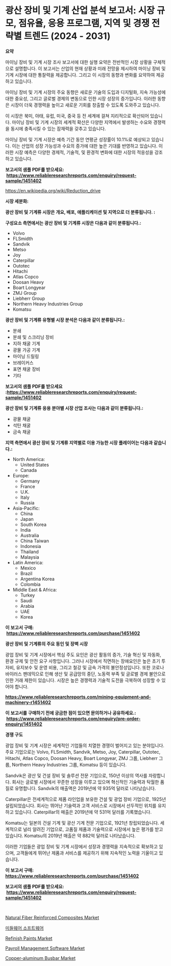 <p><h1>광산 장비 및 기계 산업 분석 보고서: 시장 규모, 점유율, 응용 프로그램, 지역 및 경쟁 전략별 트렌드 (2024 - 2031)</h1></p><p><strong>요약</strong></p>
<p><p>마이닝 장비 및 기계 시장 조사 보고서에 대한 실행 요약은 전반적인 시장 상황을 구체적으로 설명합니다. 이 보고서는 산업의 현재 상황과 미래 전망을 제시하여 마이닝 장비 및 기계 시장에 대한 통찰력을 제공합니다. 그리고 이 시장의 동향과 변화를 요약하여 제공하고 있습니다.</p><p>마이닝 장비 및 기계 시장의 주요 동향은 새로운 기술의 도입과 디지털화, 지속 가능성에 대한 중요성, 그리고 글로벌 경제의 변동으로 인한 시장 성장의 증가입니다. 이러한 동향은 시장이 더욱 경쟁력을 높이고 새로운 기회를 창출할 수 있도록 도와주고 있습니다.</p><p>이 시장은 북미, 아태, 유럽, 미국, 중국 등 전 세계에 걸쳐 지리적으로 확산되어 있습니다. 마이닝 장비 및 기계 시장의 세계적 확산은 다양한 지역에서 발생하는 수요와 경쟁력을 동시에 충족시킬 수 있는 잠재력을 갖추고 있습니다.</p><p>마이닝 장비 및 기계 시장은 예측 기간 동안 연평균 성장률이 10.1%로 예상되고 있습니다. 이는 산업의 성장 가능성과 수요의 증가에 대한 높은 기대를 반영하고 있습니다. 이러한 시장 예측은 다양한 경제적, 기술적, 및 환경적 변화에 대한 시장의 적응성을 강조하고 있습니다.</p></p>
<p><strong>보고서의 샘플 PDF를 받으세요: &nbsp;<a href="https://www.reliableresearchreports.com/enquiry/request-sample/1451402">https://www.reliableresearchreports.com/enquiry/request-sample/1451402</a></strong></p>
<p><a href="https://en.wikipedia.org/wiki/Reduction_drive">https://en.wikipedia.org/wiki/Reduction_drive</a></p>
<p><strong>시장 세분화:</strong></p>
<p><strong> 광산 장비 및 기계류 시장은 개요, 배포, 애플리케이션 및 지역으로 더 분류됩니다. :</strong></p>
<p><strong>구성요소 측면에서는 광산 장비 및 기계류 시장은 다음과 같이 분류됩니다.:</strong></p>
<p><ul><li>Volvo</li><li>FLSmidth</li><li>Sandvik</li><li>Metso</li><li>Joy</li><li>Caterpillar</li><li>Outotec</li><li>Hitachi</li><li>Atlas Copco</li><li>Doosan Heavy</li><li>Boart Longyear</li><li>ZMJ Group</li><li>Liebherr Group</li><li>Northern Heavy Industries Group</li><li>Komatsu</li></ul></p>
<p><strong> 광산 장비 및 기계류 유형별 시장 분석은 다음과 같이 분류됩니다.:</strong></p>
<p><ul><li>분쇄</li><li>분쇄 및 스크리닝 장비</li><li>지하 채굴 기계</li><li>광물 가공 기계</li><li>마이닝 드릴링</li><li>브레이커스</li><li>표면 채굴 장비</li><li>기타</li></ul></p>
<p><strong>보고서의 샘플 PDF를 받으세요 :<a href="https://www.reliableresearchreports.com/enquiry/request-sample/1451402">https://www.reliableresearchreports.com/enquiry/request-sample/1451402</a></strong></p>
<p><strong> 광산 장비 및 기계류 응용 분야별 시장 산업 조사는 다음과 같이 분류됩니다.:</strong></p>
<p><ul><li>광물 채굴</li><li>석탄 채굴</li><li>금속 채굴</li></ul></p>
<p><strong>지역 측면에서 광산 장비 및 기계류 지역별로 이용 가능한 시장 플레이어는 다음과 같습니다.:</strong></p>
<p><ul>
    <li>
        North America:
        <ul>
            <li>United States</li>
            <li>Canada</li>
        </ul>
    </li>
    <li>
        Europe:
        <ul>
            <li>Germany</li>
            <li>France</li>
            <li>U.K.</li>
            <li>Italy</li>
            <li>Russia</li>
        </ul>
    </li>
    <li>
        Asia-Pacific:
        <ul>
            <li>China</li>
            <li>Japan</li>
            <li>South Korea</li>
            <li>India</li>
            <li>Australia</li>
            <li>China Taiwan</li>
            <li>Indonesia</li>
            <li>Thailand</li>
            <li>Malaysia</li>
        </ul>
    </li>
    <li>
        Latin America:
        <ul>
            <li>Mexico</li>
            <li>Brazil</li>
            <li>Argentina Korea</li>
            <li>Colombia</li>
        </ul>
    </li>
    <li>
        Middle East & Africa:
        <ul>
            <li>Turkey</li>
            <li>Saudi</li>
            <li>Arabia</li>
            <li>UAE</li>
            <li>Korea</li>
        </ul>
    </li>
    </ul></p>
<p><strong>이 보고서 구매: &nbsp;<a href="https://www.reliableresearchreports.com/purchase/1451402">https://www.reliableresearchreports.com/purchase/1451402</a></strong></p>
<p><strong>광산 장비 및 기계류의 주요 동인 및 장벽 시장</strong></p>
<p><p>광업 장비 및 기계 시장에서 핵심 주도 요인은 광산 활동의 증가, 기술 혁신 및 자동화, 환경 규제 및 안전 요구 사항입니다. 그러나 시장에서 직면하는 장애요인은 높은 초기 투자비, 유지보수 및 운영 비용, 그리고 철강 및 금속 가격의 불안정성입니다. 또한 코로나 바이러스 팬데믹으로 인해 생산 및 공급망의 중단, 노동력 부족 및 글로벌 경제 불안으로 인한 거래 제한이 있습니다. 시장은 높은 경쟁력과 기술적 도전을 극복하여 성장할 수 있어야 합니다.</p></p>
<p><strong><a href="https://www.reliableresearchreports.com/mining-equipment-and-machinery-r1451402">https://www.reliableresearchreports.com/mining-equipment-and-machinery-r1451402</a></strong></p>
<p><strong>이 보고서를 구매하기 전에 궁금한 점이 있으면 문의하거나 공유하세요.: &nbsp;<a href="https://www.reliableresearchreports.com/enquiry/pre-order-enquiry/1451402">https://www.reliableresearchreports.com/enquiry/pre-order-enquiry/1451402</a></strong></p>
<p><strong>경쟁 구도</strong></p>
<p><p>광업 장비 및 기계 시장은 세계적인 기업들의 치열한 경쟁이 벌어지고 있는 분야입니다. 주요 기업으로는 Volvo, FLSmidth, Sandvik, Metso, Joy, Caterpillar, Outotec, Hitachi, Atlas Copco, Doosan Heavy, Boart Longyear, ZMJ 그룹, Liebherr 그룹, Northern Heavy Industries 그룹, Komatsu 등이 있습니다.</p><p>Sandvik은 광산 및 건설 장비 및 솔루션 전문 기업으로, 150년 이상의 역사를 자랑합니다. 회사는 글로벌 시장에서 꾸준한 성장을 이루고 있으며 혁신적인 기술력과 탁월한 품질로 유명합니다. Sandvik의 매출액은 2019년에 약 935억 달러로 나타났습니다.</p><p>Caterpillar은 전세계적으로 제품 라인업을 보유한 건설 및 광업 장비 기업으로, 1925년 설립되었습니다. 회사는 뛰어난 기술력과 고객 서비스로 시장에서 선두적인 위치를 유지하고 있습니다. Caterpillar의 매출은 2019년에 약 531억 달러를 기록했습니다.</p><p>Komatsu는 일본의 건설 기계 및 광산 기계 전문 기업으로, 1921년 창립되었습니다. 세계적으로 널리 알려진 기업으로, 고품질 제품과 기술력으로 시장에서 높은 평가를 받고 있습니다. Komatsu의 2019년 매출은 약 882억 달러로 나타났습니다.</p><p>이러한 기업들은 광업 장비 및 기계 시장에서 성장과 경쟁력을 지속적으로 확보하고 있으며, 고객들에게 뛰어난 제품과 서비스를 제공하기 위해 지속적인 노력을 기울이고 있습니다.</p></p>
<p><strong>이 보고서 구매: &nbsp; <a href="https://www.reliableresearchreports.com/purchase/1451402">https://www.reliableresearchreports.com/purchase/1451402</a></strong></p>
<p><strong>보고서의 샘플 PDF를 받으세요: &nbsp;<a href="https://www.reliableresearchreports.com/enquiry/request-sample/1451402">https://www.reliableresearchreports.com/enquiry/request-sample/1451402</a></strong><strong></strong></p>
<p>&nbsp;</p>
<p><p><a href="https://github.com/Angelnienowdseej3e45z3p8c/Market-Research-Report-List-3/blob/main/natural-fiber-reinforced-composites-market.md">Natural Fiber Reinforced Composites Market</a></p><p><a href="https://github.com/LuckeyCorbin/Market-Research-Report-List-1/blob/main/913220120892.md">미들웨어 소프트웨어</a></p><p><a href="https://github.com/angeliabkratze/Market-Research-Report-List-2/blob/main/refinish-paints-market.md">Refinish Paints Market</a></p><p><a href="https://issuu.com/reportprime-2/docs/payroll-management-software-market-size-2030.pptx">Payroll Management Software Market</a></p><p><a href="https://medium.com/@go-emi/analyzing-copper-aluminum-busbar-market-dynamics-and-growth-drivers-and-forecasted-for-period-from-70e411cb8e9c?postPublishedType=initial">Copper-aluminum Busbar Market</a></p></p>